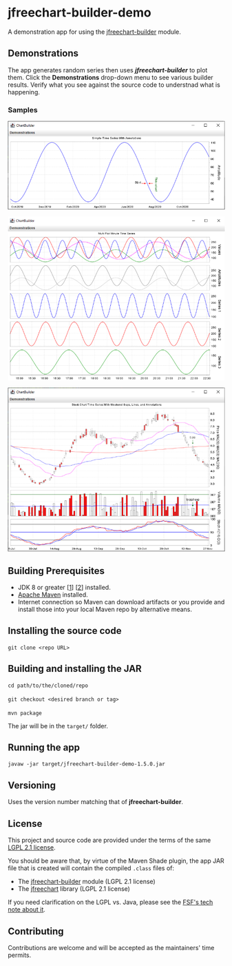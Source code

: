 # jfreechart-builder-demo

A demonstration app for using the [jfreechart-builder](https://github.com/matoos32/jfreechart-builder) module.

## Demonstrations

 The app generates random series then uses ***jfreechart-builder*** to plot them. Click the **Demonstrations** drop-down menu to see various builder results. Verify what you see against the source code to understnad what is happening.

### Samples

![A simple time series with annotations](./screenshots/simple-time-series-with-annotations.png "App screenshot")

![A multi-plot minute time series chart](./screenshots/multi-plot-minute-time-series.png "App screenshot")

![A stock chart time series chart with weekend gaps](./screenshots/stock-chart-time-series-weekend-gaps.png "App screenshot")


## Building Prerequisites

* JDK 8 or greater [[1](https://openjdk.java.net/)] [[2](https://www.oracle.com/java/)] installed.
* [Apache Maven](https://maven.apache.org/) installed.
* Internet connection so Maven can download artifacts or you provide and install those into your local Maven repo by alternative means.


## Installing the source code

```
git clone <repo URL>
```


## Building and installing the JAR

```
cd path/to/the/cloned/repo

git checkout <desired branch or tag>

mvn package
```

The jar will be in the `target/` folder.


## Running the app

```
javaw -jar target/jfreechart-builder-demo-1.5.0.jar
```


## Versioning

Uses the version number matching that of **jfreechart-builder**.


## License

This project and source code are provided under the terms of the same [LGPL 2.1 license](./license-LGPL.txt).

You should be aware that, by virtue of the Maven Shade plugin, the app JAR file that is created will contain the compiled `.class` files of:

* The [jfreechart-builder](https://github.com/matoos32/jfreechart-builder) module (LGPL 2.1 license)
* The [jfreechart](https://github.com/jfree/jfreechart) library (LGPL 2.1 license)

If you need clarification on the LGPL vs. Java, please see the [FSF's tech note about it](https://www.gnu.org/licenses/lgpl-java.html).


## Contributing

Contributions are welcome and will be accepted as the maintainers' time permits.
